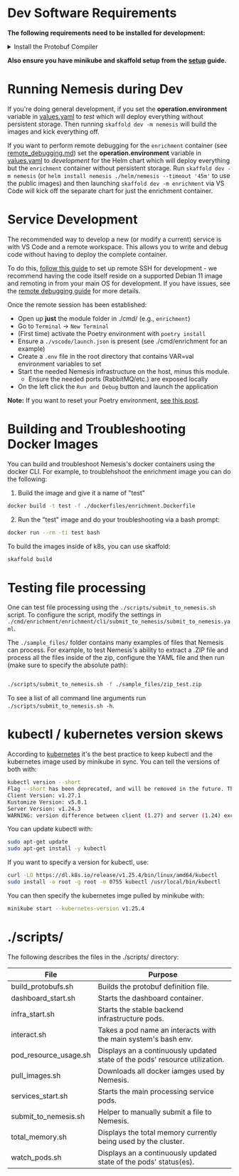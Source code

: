# Dev Software Requirements

**The following requirements need to be installed for development:**

<details>
<summary>
Install the Protobuf Compiler
</summary>

**Purpose:** Compiles protobuf specs to python (or other languages).

* Install protobuf-compiler package
```bash
# Install the protobuf compiler
wget https://github.com/protocolbuffers/protobuf/releases/download/v21.5/protoc-21.5-linux-x86_64.zip
sudo apt-get install -y zip
sudo unzip protoc-21.5-linux-x86_64.zip -d /usr/local/
```
</details>

**Also ensure you have minikube and skaffold setup from the [setup](./setup.md) guide.**

# Running Nemesis during Dev

If you're doing general development, if you set the **operation.environment** variable in [values.yaml](https://github.com/SpecterOps/Nemesis/blob/main/helm/nemesis/values.yaml) to *test* which will deploy everything without persistent storage. Then running `skaffold dev -m nemesis` will build the images and kick everything off.

If you want to perform remote debugging for the `enrichment` container (see [remote_debugging.md](remote_debugging.md)) set the **operation.environment** variable in [values.yaml](https://github.com/SpecterOps/Nemesis/blob/main/helm/nemesis/values.yaml) to *development* for the Helm chart which will deploy everything but the `enrichment` container without persistent storage. Run `skaffold dev -m nemesis` (or `helm install nemesis ./helm/nemesis --timeout '45m'` to use the public images) and then launching `skaffold dev -m enrichment` via VS Code will kick off the separate chart for just the enrichment container.

# Service Development

The recommended way to develop a new (or modify a current) service is with VS Code
and a remote workspace. This allows you to write and debug code without having to
deploy the complete container.

To do this, [follow this guide](https://code.visualstudio.com/docs/remote/ssh) to
set up remote SSH for development - we recommend having the code itself reside
on a supported Debian 11 image and remoting in from your main OS for development.
If you have issues, see the [remote debugging guide](./remote_debugging.md) for more details.

Once the remote session has been established:

- Open up **just** the module folder in ./cmd/ (e.g., `enrichment`)
- Go to `Terminal` -> `New Terminal`
- (First time) activate the Poetry environment with `poetry install`
- Ensure a `./vscode/launch.json` is present (see ./cmd/enrichment for an example)
- Create a `.env` file in the root directory that contains VAR=val environment variables to set
- Start the needed Nemesis infrastructure on the host, minus this module.
  - Ensure the needed ports (RabbitMQ/etc.) are exposed locally
- On the left click the `Run and Debug` button and launch the application

**Note:** If you want to reset your Poetry environment, [see this post](https://stackoverflow.com/a/70064450).


# Building and Troubleshooting Docker Images
You can build and troubleshoot Nemesis's docker containers using the docker CLI. For example, to troublehshoot the enrichment image you can do the following:

1. Build the image and give it a name of "test"
```bash
docker build -t test -f ./dockerfiles/enrichment.Dockerfile
```

2. Run the "test" image and do your troubleshooting via a bash prompt:
```bash
docker run --rm -ti test bash
```

To build the images inside of k8s, you can use skaffold:
```bash
skaffold build
```

# Testing file processing
One can test file processing using the `./scripts/submit_to_nemesis.sh` script. To configure the script, modify the settings in `./cmd/enrichment/enrichment/cli/submit_to_nemesis/submit_to_nemesis.yaml`.

The `./sample_files/` folder contains many examples of files that Nemesis can process. For example, to test Nemesis's ability to extract a .ZIP file and process all the files inside of the zip, configure the YAML file and then run (make sure to specify the absolute path):
```bash

./scripts/submit_to_nemesis.sh -f ./sample_files/zip_test.zip
```

To see a list of all command line arguments run `./scripts/submit_to_nemesis.sh -h`.

# kubectl / kubernetes version skews

According to [kubernetes](https://kubernetes.io/releases/version-skew-policy/#kubectl) it's the best practice to keep kubectl and the kubernetes image used by minikube in sync. You can tell the versions of both with:

```bash
kubectl version --short
Flag --short has been deprecated, and will be removed in the future. The --short output will become the default.
Client Version: v1.27.1
Kustomize Version: v5.0.1
Server Version: v1.24.3
WARNING: version difference between client (1.27) and server (1.24) exceeds the supported minor version skew of +/-1
```

You can update kubectl with:
```bash
sudo apt-get update
sudo apt-get install -y kubectl
```

If you want to specify a version for kubectl, use:
```bash
curl -LO https://dl.k8s.io/release/v1.25.4/bin/linux/amd64/kubectl
sudo install -o root -g root -m 0755 kubectl /usr/local/bin/kubectl
```

You can then specify the kubernetes imge pulled by minikube with:
```bash
minikube start --kubernetes-version v1.25.4
```

# ./scripts/

The following describes the files in the ./scripts/ directory:

| File                  | Purpose                                                                     |
| --------------------- | --------------------------------------------------------------------------- |
| build_protobufs.sh    | Builds the protobuf definition file.                                        |
| dashboard_start.sh    | Starts the dashboard container.                                             |
| infra_start.sh        | Starts the stable backend infrastructure pods.                              |
| interact.sh           | Takes a pod name an interacts with the main system's bash env.              |
| pod_resource_usage.sh | Displays an a continuously updated state of the pods' resource utilization. |
| pull_images.sh        | Downloads all docker iamges used by Nemesis.                                |
| services_start.sh     | Starts the main processing service pods.                                    |
| submit_to_nemesis.sh  | Helper to manually submit a file to Nemesis.                                |
| total_memory.sh       | Displays the total memory currently being used by the cluster.              |
| watch_pods.sh         | Displays an a continuously updated state of the pods' status(es).           |
